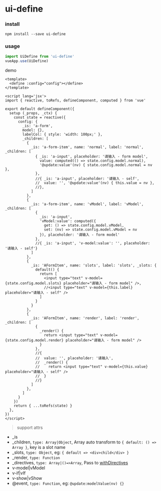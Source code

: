 # ui-define

### install 
```
npm install --save ui-define
```

### usage
```javascript
import UiDefine from 'ui-define'
vueApp.use(UiDefine)
```
demo 

```vue
<template>
  <define :config="config"></define>
</template>

<script lang='jsx'>
import { reactive, toRefs, defineComponent, computed } from 'vue'

export default defineComponent({
  setup (_props, _ctx) {
    const state = reactive({
      config: {
        _is: 'a-form',
        model: {},
        labelCol: { style: 'width: 100px;' },
        _children: [
          {
            _is: 'a-form-item', name: 'normal', label: 'normal', _children: [
              { _is: 'a-input', placeholder: '请输入 - form model',
                value: computed(() => state.config.model.normal),
                '@update:value'(nv) { state.config.model.normal = nv },
              },
              //{ _is: 'a-input', placeholder: '请输入 - self',
              //  value: '', '@update:value'(nv) { this.value = nv },
              //},
            ]
          },
          {
            _is: 'a-form-item', name: 'vModel', label: 'vModel', _children: [
              {
                _is: 'a-input',
                'vModel:value': computed({
                  get: () => state.config.model.vModel,
                  set: (nv) => state.config.model.vModel = nv
                }), placeholder: '请输入 - form model'
              },
              //{ _is: 'a-input', 'v-model:value': '', placeholder: '请输入 - self'}
            ]
          },
          {
            _is: 'AFormItem', name: 'slots', label: 'slots', _slots: {
              default() {
                return [
                  <input type="text" v-model={state.config.model.slots} placeholder="请输入 - form model" />,
                  //<input type="text" v-model={this.label} placeholder="请输入 - self" />
                ]
              }
            }
          },
          {
            _is: 'AFormItem', name: 'render', label: 'render', _children: [
              {
                _render() {
                  return <input type="text" v-model={state.config.model.render} placeholder="请输入 - form model" />
                }
              },
              //{
              //  value: '', placeholder: '请输入',
              //  _render() {
              //    return <input type="text" v-model={this.value} placeholder="请输入 - self" />
              //  }
              //}
            ]
          },
        ]
      }
    })
    return { ...toRefs(state) }
  },
})
</script>
```

> support attrs
* _is
* _children, `type: Array|Object`, Array auto transform to `{ default: () => Array }`, key is a slot name
* _slots, `type: Object`, eg: `{ default => <div>child</div> }`
* _render, `type: Function`
* _directives, `type: Array|()=>Array`, Pass to [withDirectives](https://v3.cn.vuejs.org/api/global-api.html#withdirectives)
* v-model|vModel
* v-if|vIf
* v-show|vShow
* @event, `type: Function`, eg: `@update:modelValue(nv) {}`